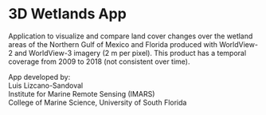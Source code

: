 # 3D Wetlands App
Application to visualize and compare land cover changes over the wetland areas of the Northern Gulf of Mexico and Florida produced with WorldView-2 and WorldView-3 imagery (2 m per pixel). This product has a temporal coverage from 2009 to 2018 (not consistent over time). 

<p>App developed by:<br>
Luis Lizcano-Sandoval<br>
Institute for Marine Remote Sensing (IMARS)<br>
College of Marine Science, University of South Florida</p>
